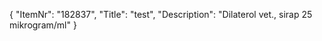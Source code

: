 {
  "ItemNr": "182837",
  "Title": "test",
  "Description": "Dilaterol vet., sirap 25 mikrogram/ml"
}